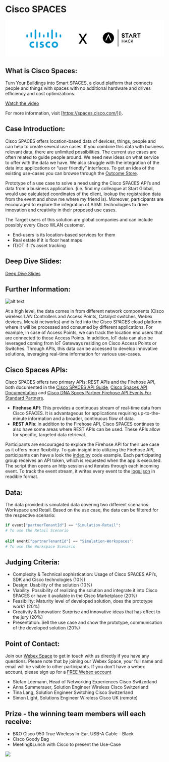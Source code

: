 # Cisco SPACES

![alt text](https://github.com/START-Hack/Cisco_STARTHACK24/blob/main/banner.png)

## What is Cisco Spaces:

Turn Your Buildings into Smart SPACES, a cloud platform that connects people and  things with spaces with no additional hardware and drives efficiency and cost optimizations.

[Watch the video](https://video.cisco.com/detail/video/6023969831001)

For more information, visit [https://spaces.cisco.com/]().

## Case Introduction:

Cisco SPACES offers location-based data of devices, things, people and can help to create several use cases. If you combine this data with business relevant data, there are unlimited possibilities. The current use cases are often related to guide people around. We need new ideas on what service to offer with the data we have. We also struggle with the integration of the data into applications or “user friendly” interfaces. To get an idea of the existing use-cases you can browse through the [Outcome Store](https://spaces.cisco.com/store/outcomes/).

Prototype of a use case to solve a need using the Cisco SPACES API’s and data from a business application. (i.e. find my colleague at Start Global, would use calculated coordinates of the client, lookup the registration data from the event and show me where my friend is). Moreover, participants are encouraged to explore the integration of AI/ML technologies to drive innovation and creativity in their proposed use cases.

The Target users of this solution are global companies and can include possibly every Cisco WLAN customer.

- End-users is its location-based services for them
- Real estate if it is floor heat maps
- IT/OT if it’s asset tracking

## Deep Dive Slides:

[Deep Dive Slides](Cisco_StartHack24.pdf)

## Further Information:

![alt text](https://www.cisco.com/c/dam/en/us/products/collateral/wireless/dna-spaces/datasheet-c78-741786.docx/_jcr_content/renditions/datasheet-c78-741786_0.png)

At a high level, the data comes in from different network components (Cisco wireless LAN Controllers and Access Points, Catalyst switches, Webex devices, Meraki networks) and is fed into the Cisco SPACES cloud platform where it will be processed and consumed by different applications. For example, in case of Access Points, we can track the location end users that are connected to those Access Points. In addition, IoT data can also be leveraged coming from IoT Gateways residing on Cisco Access Points or Switches. Through APIs, this data can be accessed to develop innovative solutions, leveraging real-time information for various use-cases.

## Cisco Spaces APIs:

Cisco SPACES offers two primary APIs: REST APIs and the Firehose API, both documented in the [Cisco SPACES API Guide](https://www.cisco.com/c/dam/en/us/td/docs/wireless/cisco-dna-spaces/partner-app/partner-firehose-api/Cisco_DNA_Spaces_API_Guide.pdf), [Cisco Spaces API Documentation](https://partners.dnaspaces.eu/docs/v1/basic/index.html#!c-dnas-partners-overview.html) and [Cisco DNA Spces Partner Firehose API Events For Standard Partners](https://www.cisco.com/c/en/us/td/docs/wireless/cisco-dna-spaces/partner-app/partner-firehose-api/std.html).

- **Firehose API**: This provides a continuous stream of real-time data from Cisco SPACES. It is advantageous for applications requiring up-to-the-minute information and a broader, continuous flow of data.
- **REST APIs**: In addition to the Firehose API, Cisco SPACES continues to also have some areas where REST APIs can be used. These APIs allow for specific, targeted data retrieval.

Participants are encouraged to explore the Firehose API for their use case as it offers more flexibility. To gain insight into utilizing the Firehose API, participants can have a look the [index.py](index.py) code example. Each participating group receives an API token, which is requested when the app is executed. The script then opens an http session and iterates through each incoming event. To track the event stream, it writes every event to the [logs.json](logs.json) in readible format.

## Data:


The data provided is simulated data covering two different scenarios: Workspace and Retail. Based on the use case, the data can be filtered for the respective scenario:

```python
if event["partnerTenantId"] == "Simulation-Retail":
# To use the Retail Scenario 

elif event["partnerTenantId"] == "Simulation-Workspaces":
# To use the Workspace Scenario 

```

## Judging Criteria:

- Complexity & Technical sophistication: Usage of Cisco SPACES API’s, SDK and Cisco technologies (10%)
- Design: Usability of the solution (10%)
- Viability: Possibility of realizing the solution and integrate it into Cisco SPACES or have it available in the Cisco Marketplace (20%)
- Feasibility: Maturity level of developed solution, does the prototype work? (20%)
- Creativity & Innovation: Surprise and innovative ideas that has effect to the jury (20%)
- Presentation: Sell the use case and show the prototype, communication of the developed solution (20%)

## Point of Contact:

Join our [Webex Space](https://eurl.io/#W5utnhKwO) to get in touch with us directly if you have any questions. Please note that by joining our Webex Space, your full name and email will be visible to other participants.
If you don't have a webex account, please sign up for a [FREE Webex account](https://signup.webex.com/sign-up)

- Stefan Leemann, Head of Networking Experiences Cisco Switzerland
- Anna Summerauer, Solution Engineer Wireless Cisco Switzerland
- Tina Lang, Solution Engineer Switching Cisco Switzerland
- Simon Light, Solutions Engineer Wireless Cisco UK (remote)

## Prize - the winning team members will each receive:

- B&O Cisco 950 True Wireless In-Ear. USB-A Cable – Black
- Cisco Goody Bag
- Meeting&Lunch with Cisco to present the Use-Case

<img src="https://www.cisco.com/c/dam/en/us/products/collateral/collaboration-endpoints/headsets/bang-olufsen-950-ds.docx/_jcr_content/renditions/bang-olufsen-950-ds_0.jpg" width="500" />
